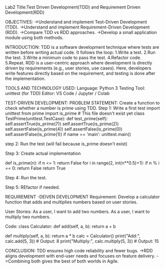 Lab2
Title:Test Driven Development(TDD) and Requirement Driven Development(RDD)

OBJECTIVES:
->Understand and implement Test-Driven Development (TDD).
->Understand and implement Requirement-Driven Development (RDD).
->Compare TDD vs RDD approaches.
->Develop a small application module using both methods.

INTRODUCTION:
TDD is a software development technique where tests are written before writing actual code.
It follows the loop:
1.Write a test.
2.Run the test.
3.Write a minimum code to pass the test.
4.Refactor code.
5.Repeat.
RDD is a user-centric approach where development is directly driven by requirements (e.g., user stories, use cases). Here, developers write features directly based on the requirement, and testing is done after the implementation.


TOOLS AND TECHNOLOGY USED:
Language: Python 3 Testing Tool: unittest (for TDD) Editor: VS Code / Jupyter / Colab

TEST-DRIVEN DEVELOPMENT: PROBLEM STATEMENT: Create a function to check whether a number is prime using TDD.
Step 1:
 Write a first test import unittest from prime import is_prime # This file doesn't exist yet class TestPrime(unittest.TestCase): def test_prime(self): self.assertTrue(is_prime(7)) self.assertTrue(is_prime(2)) self.assertFalse(is_prime(4)) self.assertFalse(is_prime(0)) self.assertFalse(is_prime(1))
if name == 'main': unittest.main()

step 2: Run the test (will fail because is_prime doesn't exist)

Step 3: Create actual implementation

   def is_prime(n):
if n <= 1:
    return False
for i in range(2, int(n**0.5)+1):
    if n % i == 0:
        return False
return True

Step 4: Run the test.

Step 5: REfactor if needed.


REQUIREMENT -DEIVEN DEVELOPMENT Requirement:
 Develop a calculator function that adds and multiplies numbers based on user stories.

User Stories:
 As a user, I want to add two numbers. As a user, I want to multiply two numbers.

Code:
 class Calculator: def add(self, a, b): return a + b

def multiply(self, a, b):
    return a * b
calc = Calculator() print("Add:", calc.add(5, 3)) # Output: 8 print("Multiply:", calc.multiply(5, 3)) # Output: 15


CONCLUSION:
TDD ensures high code reliability and fewer bugs. ->RDD aligns development with end-user needs and focuses on feature delivery. ->Combining both gives the best of both worlds in Agile.